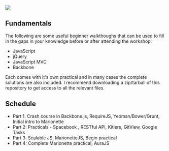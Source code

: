 
![](https://raw.github.com/addyosmani/workshop-fowd-2013/master/poster/small.jpg)

## Fundamentals

The following are some useful beginner walkthoughs that can be used to fill in the gaps in your knowledge before or after attending the workshop:

* JavaScript
* jQuery
* JavaScript MVC
* Backbone

Each comes with it's own practical and in many cases the complete solutions are also included. I recommend downloading a zip/tarball of this repository to get access to all the relevant files.

## Schedule

* Part 1. Crash course in Backbone.js, RequireJS, Yeoman/Bower/Grunt, Initial intro to Marionette
* Part 2: Practicals - Spacebook , RESTful API, Kitlers, GitView, Google Tasks
* Part 3: Scalable JS, MarionetteJS, Begin practical
* Part 4: Complete Marionette practical, AuraJS


